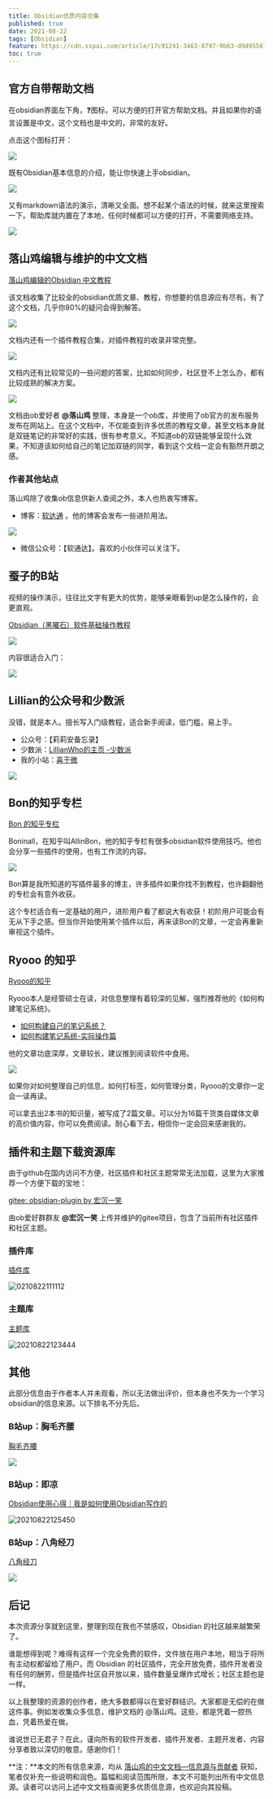 ```yaml
---
title: Obsidian优质内容合集
published: true
date: 2021-08-22
tags: [Obsidian]
feature: https://cdn.sspai.com/article/17c91241-3463-8797-9b63-d9d955678dac.png?imageMogr2/auto-orient/quality/95/thumbnail/!1420x708r/gravity/Center/crop/1420x708/interlace/1
toc: true
---
```



## 官方自带帮助文档

在obsidian界面左下角，❓图标，可以方便的打开官方帮助文档。并且如果你的语言设置是中文，这个文档也是中文的，非常的友好。

点击这个图标打开：

![](https://i.loli.net/2021/09/24/fvjScAiIgwxEdms.png)


既有Obsidian基本信息的介绍，能让你快速上手obsidian。

![](https://i.loli.net/2021/09/24/hcVjFELiKzd7l42.png)

又有markdown语法的演示，清晰又全面。想不起某个语法的时候，就来这里搜索一下。帮助库就内置在了本地，任何时候都可以方便的打开，不需要网络支持。

![](https://i.loli.net/2021/09/24/u1zsxFPrawInpU2.png)

## 落山鸡编辑与维护的中文文档

[落山鸡编辑的Obsidian 中文教程](https://publish.obsidian.md/chinesehelp)


该文档收集了比较全的obsidian优质文章、教程，你想要的信息源应有尽有。有了这个文档，几乎你80%的疑问会得到解答。

![](https://i.loli.net/2021/09/24/e7BRfsLD9uXHCo4.png)

文档内还有一个插件教程合集，对插件教程的收录非常完整。

![](https://static01.imgkr.com/temp/c002b0ee4dd34f89aa9bbe9cf82d0c9d.gif)

文档内还有比较常见的一些问题的答案，比如如何同步，社区登不上怎么办，都有比较成熟的解决方案。

![](https://i.loli.net/2021/09/24/4mjFKozaQZpHR3v.png)

文档由ob爱好者 **@落山鸡** 整理，本身是一个ob库，并使用了ob官方的发布服务发布在网站上。在这个文档中，不仅能查到许多优质的教程文章，甚至文档本身就是双链笔记的非常好的实践，很有参考意义。不知道ob的双链能够呈现什么效果，不知道该如何给自己的笔记加双链的同学，看到这个文档一定会有豁然开朗之感。

### 作者其他站点
落山鸡除了收集ob信息供新人查阅之外，本人也热衷写博客。

- 博客：[软达通](https://cyddgh.github.io) 。他的博客会发布一些进阶用法。

![](https://i.loli.net/2021/09/24/5vequskwjmXDUPV.gif)

- 微信公众号：【软通达】。喜欢的小伙伴可以关注下。

## 蚕子的B站

视频的操作演示，往往比文字有更大的优势，能够亲眼看到up是怎么操作的，会更直观。

[Obsidian（黑曜石）软件基础操作教程](https://www.bilibili.com/video/BV1qD4y1m7nv)

![](https://i.loli.net/2021/09/24/1n2hixAy6eFMfjr.png)

内容很适合入门：

![](https://static01.imgkr.com/temp/0f77861ba0764a4fb579d69dc457b506.png)

## Lillian的公众号和少数派

没错，就是本人。擅长写入门级教程，适合新手阅读，低门槛，易上手。

- 公众号：【莉莉安备忘录】
- 少数派：[LillianWho的主页 -少数派](https://sspai.com/u/4b8zstxp/posts)
- 我的小站：[喜于微](http://www.lillianwho.com/)

![](https://i.loli.net/2021/09/24/lCdDOrfKM8NyREP.gif)

## Bon的知乎专栏

[Bon 的知乎专栏](https://www.zhihu.com/column/c_1302994040707948544)

Boninall，在知乎叫AllinBon，他的知乎专栏有很多obsidian软件使用技巧。他也会分享一些插件的使用，也有工作流的内容。

![](https://static01.imgkr.com/temp/7630930538b549af8d4adf425e1ff057.gif)

Bon算是我所知道的写插件最多的博主，许多插件如果你找不到教程，也许翻翻他的专栏会有意外收获。

这个专栏适合有一定基础的用户，进阶用户看了都说大有收获！初阶用户可能会有无从下手之感。但当你开始使用某个插件以后，再来读Bon的文章，一定会再重新审视这个插件。



## Ryooo 的知乎

[Ryooo的知乎](https://www.zhihu.com/people/rao-yao-47-68/posts)

Ryooo本人是经管硕士在读，对信息整理有着较深的见解，强烈推荐他的《如何构建笔记系统》。

- [如何构建自己的笔记系统？](https://www.zhihu.com/question/23427617/answer/1461195696)
- [如何构建笔记系统-实际操作篇](https://zhuanlan.zhihu.com/p/353521308)

他的文章功底深厚，文章较长，建议推到阅读软件中食用。

![](https://static01.imgkr.com/temp/13d0318c800f47119f730ea913431bbc.png)

如果你对如何整理自己的信息，如何打标签，如何管理分类，Ryooo的文章你一定会一读再读。

可以拿去出2本书的知识量，被写成了2篇文章。可以分为16篇干货类自媒体文章的高价值内容，你可以免费阅读。耐心看下去，相信你一定会回来感谢我的。



## 插件和主题下载资源库

由于github在国内访问不方便，社区插件和社区主题常常无法加载，这里为大家推荐一个方便下载的宝地：

[gitee: obsidian-plugin  by 宏沉一笑](https://gitee.com/whghcyx/obsidian-plugin)

由ob爱好群群友 **@宏沉一笑** 上传并维护的gitee项目，包含了当前所有社区插件和社区主题。

### 插件库
 [插件库](https://gitee.com/whghcyx/obsidian-plugin/blob/master/%E6%8F%92%E4%BB%B6.md)

![0210822111112](https://static01.imgkr.com/temp/6a8afd335ce24e7b9343c39568952652.png)

### 主题库
[主题库](https://gitee.com/whghcyx/obsidian-plugin/blob/master/主题.md)

![20210822123444](https://static01.imgkr.com/temp/b26f54d019eb4e5bbec2b6542967c455.png)

## 其他

此部分信息由于作者本人并未观看，所以无法做出评价，但本身也不失为一个学习obsidian的信息来源。以下排名不分先后。

### B站up：胸毛齐腰

 [胸毛齐腰](https://space.bilibili.com/39954354)

![](https://static01.imgkr.com/temp/7157efa456514316aea8269f8753c4d8.png)

### B站up：即凉

[Obsidian使用心得｜我是如何使用Obsidian写作的](https://www.bilibili.com/video/BV1P64y1q7ND)

![20210822125450](h![](https://i.loli.net/2021/09/24/19znhHiyYrkVGQT.png))

### B站up：八角经刀

[八角经刀](https://space.bilibili.com/241033241)

![](https://i.loli.net/2021/09/24/19znhHiyYrkVGQT.png)

## 后记

本次资源分享就到这里，整理到现在我也不禁感叹，Obsidian 的社区越来越繁荣了。

谁能想得到呢？难得有这样一个完全免费的软件，文件放在用户本地，相当于将所有主动权都留给了用户。而 Obsidian 的社区插件，完全开放免费，插件开发者没有任何的酬劳，但是插件社区自开放以来，插件数量呈爆炸式增长；社区主题也是一样。

以上我整理的资源的创作者，绝大多数都得以在爱好群结识。大家都是无偿的在做这件事。例如发收集众多信息，维护文档的 @落山鸡。这些，都是凭着一腔热血，凭着热爱在做。

谁说世已无君子？在此，谨向所有的软件开发者、插件开发者、主题开发者、内容分享者致以深切的敬意。感谢你们！

**注：**本文的所有信息来源，均从 [落山鸡的中文文档—信息源与贡献者](https://publish.obsidian.md/chinesehelp/07+%E4%BF%A1%E6%81%AF%E6%BA%90%E4%B8%8E%E8%B4%A1%E7%8C%AE%E8%80%85/obsidian%E7%9A%84%E4%BF%A1%E6%81%AF%E6%BA%90%EF%BC%88MOC%EF%BC%89) 获知，笔者仅补充一些说明和润色。篇幅和阅读范围所限，本文不可能列出所有中文信息源。读者可以访问上述中文文档查阅更多优质信息源，也欢迎向其投稿。